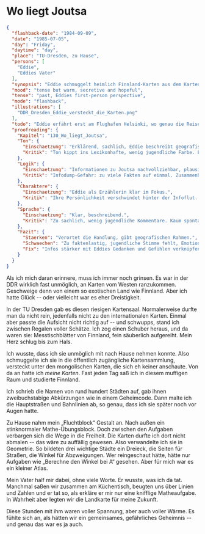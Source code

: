 # Wo liegt Joutsa

```json
{
  "flashback-date": "1984-09-09",
  "date": "1985-07-05",
  "day": "Friday",
  "daytime": "day",
  "place": "TU-Dresden, zu Hause",
  "persons": [
    "Eddie",
    "Eddies Vater"
  ],
  "synopsis": "Eddie schmuggelt heimlich Finnland-Karten aus dem Kartensaal und verwandelt sie mit ihrem Vater in geheime Geometrie-Aufgaben für ihre Flucht.",
  "mood": "tense but warm, secretive and hopeful",
  "tense": "past, Eddies first-person perspective",
  "mode": "flashback",
  "illustrations": [
    "DDR_Dresden_Eddie_versteckt_die_Karten.png"
  ],
  "todo": "Eddie erfährt erst am Flughafen Helsinki, wo genau die Reise hingeht.",
  "proofreading": {
    "Kapitel": "130_Wo_liegt_Joutsa",
    "Ton": {
      "Einschaetzung": "Erklärend, sachlich, Eddie beschreibt geografische und kulturelle Details.",
      "Kritik": "Ton kippt ins Lexikonhafte, wenig jugendliche Farbe. Eddie klingt zu sehr wie eine Fremdenführerin."
    },
    "Logik": {
      "Einschaetzung": "Informationen zu Joutsa nachvollziehbar, plausibel eingebaut.",
      "Kritik": "Infodump-Gefahr: zu viele Fakten auf einmal. Zusammenhang zu Eddies emotionaler Lage bleibt dünn."
    },
    "Charaktere": {
      "Einschaetzung": "Eddie als Erzählerin klar im Fokus.",
      "Kritik": "Ihre Persönlichkeit verschwindet hinter der Infoflut. Emotionale Reaktion (Langeweile, Neugier, Ironie) fehlt."
    },
    "Sprache": {
      "Einschaetzung": "Klar, beschreibend.",
      "Kritik": "Zu sachlich, wenig jugendliche Kommentare. Kaum spontane Assoziationen oder humorvolle Einwürfe."
    },
    "Fazit": {
      "Staerken": "Verortet die Handlung, gibt geografischen Rahmen.",
      "Schwaechen": "Zu faktenlastig, jugendliche Stimme fehlt, Emotionen blass.",
      "Fix": "Infos stärker mit Eddies Gedanken und Gefühlen verknüpfen, humorvolle Kommentare einbauen, Textfluss lebendiger gestalten."
    }
  }
}
```

Als ich mich daran erinnere, muss ich immer noch grinsen. Es war in der DDR
wirklich fast unmöglich, an Karten vom Westen ranzukommen. Geschweige denn von
einem so exotischen Land wie Finnland. Aber ich hatte Glück -- oder vielleicht
war es eher Dreistigkeit.

In der TU Dresden gab es diesen riesigen Kartensaal. Normalerweise durfte man da
nicht rein, jedenfalls nicht zu den internationalen Karten. Einmal aber passte
die Aufsicht nicht richtig auf -- und schwupps, stand ich zwischen Regalen
voller Schätze. Ich zog einen Schuber heraus, und da waren sie: Messtischblätter
von Finnland, fein säuberlich aufgereiht. Mein Herz schlug bis zum Hals.

Ich wusste, dass ich sie unmöglich mit nach Hause nehmen konnte. Also
schmuggelte ich sie in die öffentlich zugängliche Kartensammlung, versteckt
unter den mongolischen Karten, die sich eh keiner anschaute. Von da an hatte ich
*meine Karten*. Fast jeden Tag saß ich in diesem muffigen Raum und studierte
Finnland.

Ich schrieb die Namen von rund hundert Städten auf, gab ihnen zweibuchstabige
Abkürzungen wie in einem Geheimcode. Dann malte ich die Hauptstraßen und
Bahnlinien ab, so genau, dass ich sie später noch vor Augen hatte.

Zu Hause nahm mein „Fluchtblock“ Gestalt an. Nach außen ein stinknormaler
Mathe-Übungsblock. Doch zwischen den Aufgaben verbargen sich die Wege in die
Freiheit. Die Karten durfte ich dort nicht abmalen -- das wäre zu auffällig
gewesen. Also verwandelte ich sie in Geometrie. So bildeten drei wichtige Städte
ein Dreieck, die Seiten für Straßen, die Winkel für Abzweigungen. Wer
reingeschaut hätte, hätte nur Aufgaben wie „Berechne den Winkel bei A“ gesehen.
Aber für mich war es ein kleiner Atlas.

Mein Vater half mir dabei, ohne viele Worte. Er wusste, was ich da tat. Manchmal
saßen wir zusammen am Küchentisch, beugten uns über Linien und Zahlen und er tat
so, als erkläre er mir nur eine knifflige Matheaufgabe. In Wahrheit aber legten
wir die Landkarte für meine Zukunft.

Diese Stunden mit ihm waren voller Spannung, aber auch voller Wärme. Es fühlte
sich an, als hätten wir ein gemeinsames, gefährliches Geheimnis -- und genau das
war es ja auch.
